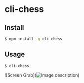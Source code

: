# cli-chess

## Install

```bash
$ npm install -g cli-chess
```


## Usage

```
$ cli-chess

```

![Screen Grab](![Image description](link-to-image))